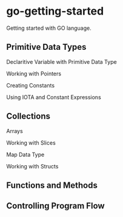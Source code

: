 # go-getting-started
Getting started with GO language.



## Primitive Data Types

Declaritive Variable with Primitive Data Type

Working with Pointers

Creating Constants

Using IOTA and Constant Expressions

## Collections

Arrays

Working with Slices

Map Data Type

Working with Structs

## Functions and Methods


## Controlling Program Flow